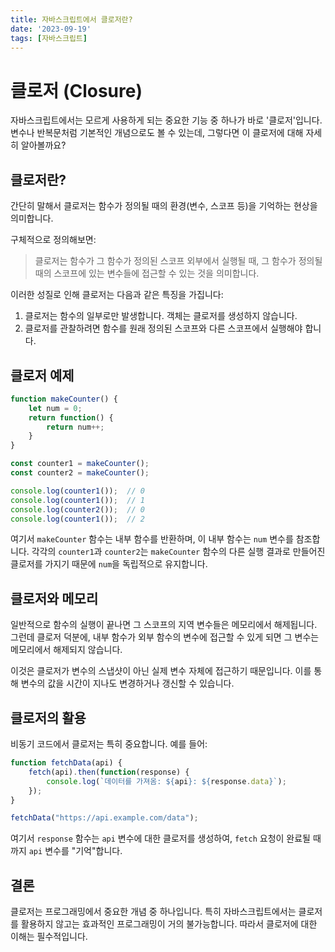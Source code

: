 ```yaml
---
title: 자바스크립트에서 클로저란?
date: '2023-09-19'
tags: [자바스크립트]
---
```

# 클로저 (Closure)

자바스크립트에서는 모르게 사용하게 되는 중요한 기능 중 하나가 바로 '클로저'입니다. 변수나 반복문처럼 기본적인 개념으로도 볼 수 있는데, 그렇다면 이 클로저에 대해 자세히 알아볼까요?

## 클로저란?

간단히 말해서 클로저는 함수가 정의될 때의 환경(변수, 스코프 등)을 기억하는 현상을 의미합니다.

구체적으로 정의해보면:
> 클로저는 함수가 그 함수가 정의된 스코프 외부에서 실행될 때, 그 함수가 정의될 때의 스코프에 있는 변수들에 접근할 수 있는 것을 의미합니다.

이러한 성질로 인해 클로저는 다음과 같은 특징을 가집니다:
1. 클로저는 함수의 일부로만 발생합니다. 객체는 클로저를 생성하지 않습니다.
2. 클로저를 관찰하려면 함수를 원래 정의된 스코프와 다른 스코프에서 실행해야 합니다.

## 클로저 예제

```javascript
function makeCounter() {
    let num = 0;
    return function() {
        return num++;
    }
}

const counter1 = makeCounter();
const counter2 = makeCounter();

console.log(counter1());  // 0
console.log(counter1());  // 1
console.log(counter2());  // 0
console.log(counter1());  // 2
```

여기서 `makeCounter` 함수는 내부 함수를 반환하며, 이 내부 함수는 `num` 변수를 참조합니다. 각각의 `counter1`과 `counter2`는 `makeCounter` 함수의 다른 실행 결과로 만들어진 클로저를 가지기 때문에 `num`을 독립적으로 유지합니다.

## 클로저와 메모리  

일반적으로 함수의 실행이 끝나면 그 스코프의 지역 변수들은 메모리에서 해제됩니다. 그런데 클로저 덕분에, 내부 함수가 외부 함수의 변수에 접근할 수 있게 되면 그 변수는 메모리에서 해제되지 않습니다.

이것은 클로저가 변수의 스냅샷이 아닌 실제 변수 자체에 접근하기 때문입니다. 이를 통해 변수의 값을 시간이 지나도 변경하거나 갱신할 수 있습니다.

## 클로저의 활용

비동기 코드에서 클로저는 특히 중요합니다. 예를 들어:

```javascript
function fetchData(api) {
    fetch(api).then(function(response) {
        console.log(`데이터를 가져옴: ${api}: ${response.data}`);
    });
}

fetchData("https://api.example.com/data");
```

여기서 `response` 함수는 `api` 변수에 대한 클로저를 생성하여, `fetch` 요청이 완료될 때까지 `api` 변수를 "기억"합니다.

## 결론

클로저는 프로그래밍에서 중요한 개념 중 하나입니다. 특히 자바스크립트에서는 클로저를 활용하지 않고는 효과적인 프로그래밍이 거의 불가능합니다. 따라서 클로저에 대한 이해는 필수적입니다.
